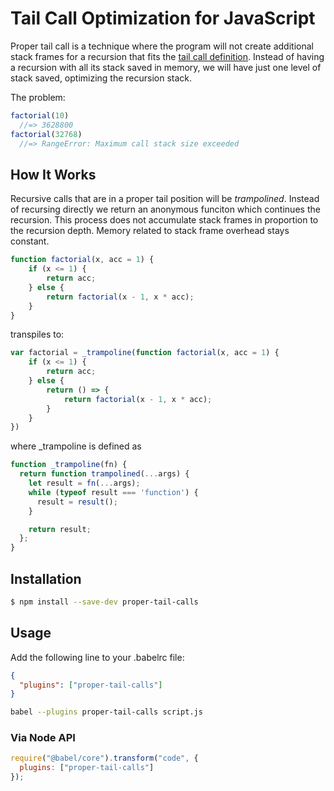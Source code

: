 # Tail Call Optimization for JavaScript

Proper tail call is a technique where the program will not create additional stack frames for a recursion that fits the [tail call definition](https://webkit.org/blog/6240/ecmascript-6-proper-tail-calls-in-webkit/). Instead of having a recursion with all its stack saved in memory, we will have just one level of stack saved, optimizing the recursion stack.

The problem:

```JavaScript
factorial(10)
  //=> 3628800
factorial(32768)
  //=> RangeError: Maximum call stack size exceeded
```

## How It Works

Recursive calls that are in a proper tail position will be *trampolined*. Instead of recursing directly we return an anonymous funciton which continues the recursion. This process does not accumulate stack frames in proportion to the recursion depth. Memory related to stack frame overhead stays constant. 

```JavaScript
function factorial(x, acc = 1) {
    if (x <= 1) {
        return acc;
    } else {
        return factorial(x - 1, x * acc);
    }
}
```

transpiles to:

```JavaScript
var factorial = _trampoline(function factorial(x, acc = 1) {
    if (x <= 1) {
        return acc;
    } else {
        return () => {
            return factorial(x - 1, x * acc);
        }
    }
})
```

where _trampoline is defined as

```JavaScript
function _trampoline(fn) {
  return function trampolined(...args) {
    let result = fn(...args);
    while (typeof result === 'function') {
      result = result();
    }

    return result;
  };
}
```

## Installation

```sh
$ npm install --save-dev proper-tail-calls
```

## Usage

Add the following line to your .babelrc file:

```json
{
  "plugins": ["proper-tail-calls"]
}
```

```sh
babel --plugins proper-tail-calls script.js
```

### Via Node API

```javascript
require("@babel/core").transform("code", {
  plugins: ["proper-tail-calls"]
});
```
